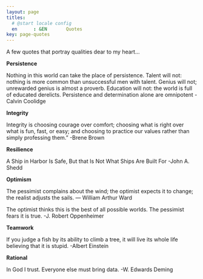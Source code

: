 ```yaml
---
layout: page
titles:
  # @start locale config
  en      : &EN       Quotes
key: page-quotes
---
```

A few quotes that portray qualities dear to my heart...

**Persistence**

Nothing in this world can take the place of persistence. Talent will not: nothing is more common than unsuccessful men with talent. Genius will not; unrewarded genius is almost a proverb. Education will not: the world is full of educated derelicts. Persistence and determination alone are omnipotent
-Calvin Coolidge

**Integrity**

Integrity is choosing courage over comfort; choosing what is right over what is fun, fast, or easy; and choosing to practice our values rather than simply professing them.”
-Brene Brown

**Resilience**

A Ship in Harbor Is Safe, But that Is Not What Ships Are Built For
-John A. Shedd

**Optimism**

The pessimist complains about the wind; the optimist expects it to change; the realist adjusts the sails.
― William Arthur Ward

The optimist thinks this is the best of all possible worlds. The pessimist fears it is true.
-J. Robert Oppenheimer

**Teamwork**

If you judge a fish by its ability to climb a tree, it will live its whole life believing that it is stupid.
-Albert Einstein

**Rational**

In God I trust. Everyone else must bring data.
-W. Edwards Deming
